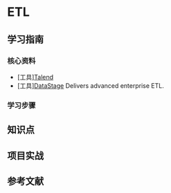 # ETL

## 学习指南

### 核心资料

* [工具][Talend](https://www.talend.com/resources/what-is-etl)
* [工具][DataStage](https://www.ibm.com/us-en/marketplace/datastage) Delivers advanced enterprise ETL.

### 学习步骤

## 知识点

## 项目实战

## 参考文献
